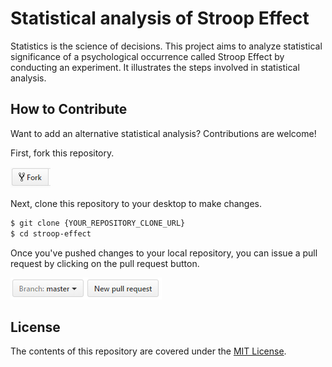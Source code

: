 # Statistical analysis of Stroop Effect

Statistics is the science of decisions. This project aims to analyze statistical significance of a psychological occurrence called 
Stroop Effect by conducting an experiment. It illustrates the steps involved in statistical analysis.

## How to Contribute

Want to add an alternative statistical analysis? Contributions are welcome!

First, fork this repository.

![Fork Icon](images/fork-icon.png)

Next, clone this repository to your desktop to make changes.

```sh
$ git clone {YOUR_REPOSITORY_CLONE_URL}
$ cd stroop-effect
```

Once you've pushed changes to your local repository, you can issue a pull request by clicking on the pull request button.

![Pull Request Icon](images/pull-request-icon.png)

## License

The contents of this repository are covered under the [MIT License](LICENSE).